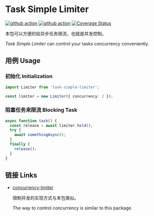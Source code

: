 # Task Simple Limiter

[![github action](https://github.com/n9gc/mcdjs/actions/workflows/test-all.yml/badge.svg)](https://github.com/n9gc/mcdjs/actions)
[![github action](https://github.com/n9gc/mcdjs/actions/workflows/dobuild.yml/badge.svg)](https://github.com/n9gc/mcdjs/actions)
[![Coverage Status](https://coveralls.io/repos/github/n9gc/mcdjs/badge.svg?branch=x-cov-task-simple-limiter)](https://coveralls.io/github/n9gc/mcdjs?branch=x-cov-task-simple-limiter)

本包可以方便的给异步任务限流，也就是并发控制。

*Task Simple Limiter* can control your tasks concurrency conveniently.

## 用例 Usage

### 初始化 Initialization

```ts
import Limiter from 'task-simple-limiter';

const limiter = new Limiter({ concurrency: 2 });
```

### 阻塞任务来限流 Blocking Task

```ts
async function task() {
  const release = await limiter.hold();
  try {
    await somethingAsync();
  }
  finally {
    release();
  }
}
```

## 链接 Links

- [concurrency-limiter](https://www.npmjs.com/package/concurrency-limiter)

  限制并发的实现方式与本包类似。

  The way to control concurrency is similar to this package.
